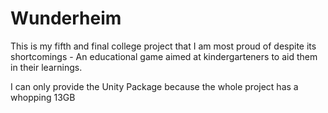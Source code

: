 # Wunderheim
This is my fifth and final college project that I am most proud of despite its shortcomings - An educational game aimed at kindergarteners to aid them in their learnings.

I can only provide the Unity Package because the whole project has a whopping 13GB
